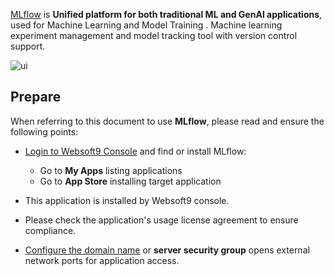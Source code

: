[MLflow](https://mlflow.org/) is **Unified platform for both traditional ML and GenAI applications**, used for Machine Learning and Model Training . Machine learning experiment management and model tracking tool with version control support.


![ui](http://libs.websoft9.com/Websoft9/DocsPicture/zh/mlflow/mlflow-ui-websoft9.png)


## Prepare

When referring to this document to use **MLflow**, please read and ensure the following points:

- [Login to Websoft9 Console](./login-console) and find or install MLflow:
  - Go to **My Apps** listing applications 
  - Go to **App Store** installing target application

- This application is installed by Websoft9 console.


- Please check the application's usage license agreement to ensure compliance.


- [Configure the domain name](./domain-set) or **server security group** opens external network ports for application access.